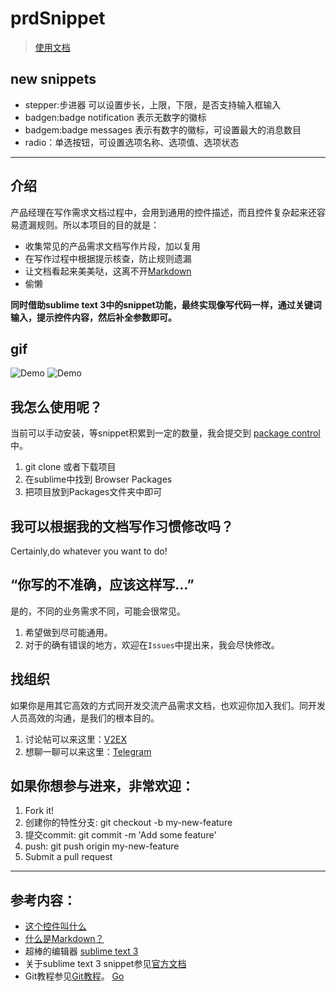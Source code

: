 # prdSnippet

> [使用文档](https://renxiangbin.github.io/prdSnippet/)

## new snippets

* stepper:步进器 可以设置步长，上限，下限，是否支持输入框输入
* badgen:badge notification 表示无数字的徽标
* badgem:badge messages 表示有数字的徽标，可设置最大的消息数目
* radio：单选按钮，可设置选项名称、选项值、选项状态

---

## 介绍

产品经理在写作需求文档过程中，会用到通用的控件描述，而且控件复杂起来还容易遗漏规则。所以本项目的目的就是：

* 收集常见的产品需求文档写作片段，加以复用
* 在写作过程中根据提示核查，防止规则遗漏
* 让文档看起来美美哒，这离不开[Markdown](https://zh.wikipedia.org/zh-cn/Markdown)
* 偷懒

**同时借助sublime text 3中的snippet功能，最终实现像写代码一样，通过关键词输入，提示控件内容，然后补全参数即可。**

## gif 

![Demo](https://github.com/renxiangbin/prdSnippet/blob/master/radio_test.gif)
![Demo](https://github.com/renxiangbin/prdSnippet/blob/master/badgem_test.gif)

## 我怎么使用呢？

当前可以手动安装，等snippet积累到一定的数量，我会提交到 [package control](https://packagecontrol.io/browse)中。

1. git clone 或者下载项目
2. 在sublime中找到 Browser Packages
3. 把项目放到Packages文件夹中即可

## 我可以根据我的文档写作习惯修改吗？

Certainly,do whatever you want to do!

## “你写的不准确，应该这样写...”

是的，不同的业务需求不同，可能会很常见。
1. 希望做到尽可能通用。
2. 对于的确有错误的地方，欢迎在`Issues`中提出来，我会尽快修改。


## 找组织

如果你是用其它高效的方式同开发交流产品需求文档，也欢迎你加入我们。同开发人员高效的沟通，是我们的根本目的。

1. 讨论帖可以来这里：[V2EX](https://www.v2ex.com/t/427898)
2. 想聊一聊可以来这里：[Telegram](https://t.me/joinchat/EukrYA1RDmDQ4qhYNosiwg)

## 如果你想参与进来，非常欢迎：

1. Fork it!
2. 创建你的特性分支: git checkout -b my-new-feature
3. 提交commit: git commit -m 'Add some feature'
4. push: git push origin my-new-feature
5. Submit a pull request

---

## 参考内容：
- [这个控件叫什么](https://zhuanlan.zhihu.com/c_87416856)
- [什么是Markdown？](https://zh.wikipedia.org/zh-cn/Markdown)
- 超棒的编辑器 [sublime text 3](https://www.sublimetext.com/)
- 关于sublime text 3 snippet参见[官方文档](http://sublimetext.info/docs/en/extensibility/snippets.html)
- Git教程参见[Git教程](https://www.liaoxuefeng.com)。
[Go](#hello-world)
